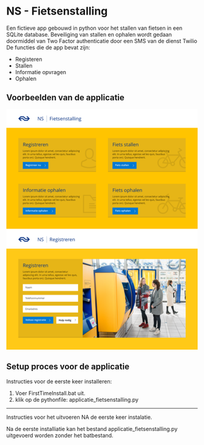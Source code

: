 # NS - Fietsenstalling
Een fictieve app gebouwd in python voor het stallen van fietsen in een SQLite database. Beveiliging van stallen en ophalen wordt gedaan doormiddel van Two Factor authenticatie door een SMS van de dienst Twilio
De functies die de app bevat zijn:
- Registeren
- Stallen
- Informatie opvragen
- Ophalen

## Voorbeelden van de applicatie
![home](https://raw.githubusercontent.com/vincevannoort/miniproject-programmeren/master/ontwerp/exports/Home.png?token=AP6HvcMl1B_x0JNzF62MqBbczT2j4idPks5YGv_rwA%3D%3D)
![home](https://raw.githubusercontent.com/vincevannoort/miniproject-programmeren/master/ontwerp/exports/Registreren.png?token=AP6HvXZoCp_TpiL-2haoSRw8Ip1yMgswks5YGwALwA%3D%3D)

## Setup proces voor de applicatie
Instructies voor de eerste keer installeren:

1. Voer FirstTimeInstall.bat uit.
2. klik op de pythonfile: applicatie_fietsenstalling.py
____________________________________________________________________________________________________________________________________________________________________________

Instructies voor het uitvoeren NA de eerste keer instalatie.

Na de eerste installiatie kan het bestand applicatie_fietsenstalling.py uitgevoerd worden zonder het batbestand.
